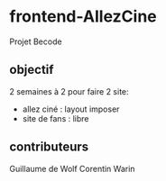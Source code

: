 # frontend-AllezCine
Projet Becode

## objectif
2 semaines à 2 pour faire 2 site: 

- allez ciné : layout imposer
- site de fans : libre 

## contributeurs

Guillaume de Wolf
Corentin Warin





